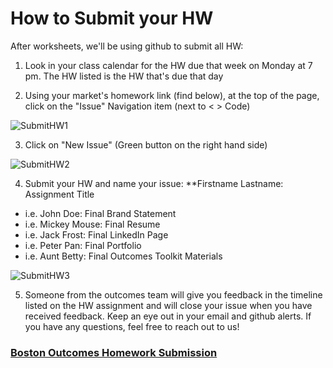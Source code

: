 # How to Submit your HW 

After worksheets, we'll be using github to submit all HW:

1. Look in your class calendar for the HW due that week on Monday at 7 pm. The HW listed is the HW that's due that day 

2. Using your market's homework link (find below), at the top of the page, click on the "Issue" Navigation item (next to < > Code) 

![SubmitHW1](https://user-images.githubusercontent.com/18074591/31462600-50b96008-ae9b-11e7-8c15-3e804f73ea87.png)

3. Click on "New Issue" (Green button on the right hand side) 

![SubmitHW2](https://user-images.githubusercontent.com/18074591/31462599-50b0ef4a-ae9b-11e7-8b94-a9cbf3f64275.png)

4. Submit your HW and name your issue: **Firstname Lastname: Assignment Title

- i.e. John Doe: Final Brand Statement
- i.e. Mickey Mouse: Final Resume 
- i.e. Jack Frost: Final LinkedIn Page
- i.e. Peter Pan: Final Portfolio 
- i.e. Aunt Betty: Final Outcomes Toolkit Materials 

![SubmitHW3](https://user-images.githubusercontent.com/18074591/31462598-50a1e946-ae9b-11e7-81d6-ae02012ea333.png)

5. Someone from the outcomes team will give you feedback in the timeline listed on the HW assignment and will close your issue when you have received feedback. Keep an eye out in your email and github alerts. If you have any questions, feel free to reach out to us! 

### [Boston Outcomes Homework Submission](https://github.com/ga-students/boston-outcomes-homework)
